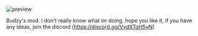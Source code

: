 ![preview](https://user-images.githubusercontent.com/79516671/201996801-3611fefb-9fa1-4943-a3be-25adc192467b.png)

Budzy's mod.
i don't really know what im doing.
hope you like it, if you have any ideas, join the discord (https://discord.gg/VvdXTgH5yN)
